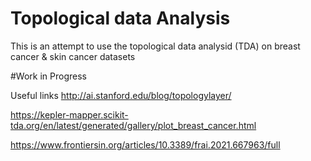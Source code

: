 # Topological data Analysis

This is an attempt to use the topological data analysid (TDA) on breast cancer & skin cancer datasets


#Work in Progress

Useful links
http://ai.stanford.edu/blog/topologylayer/

https://kepler-mapper.scikit-tda.org/en/latest/generated/gallery/plot_breast_cancer.html

https://www.frontiersin.org/articles/10.3389/frai.2021.667963/full


